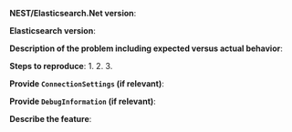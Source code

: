 <!--
GitHub is reserved for bug reports and feature requests. The best place
to ask a general question is at the Elastic Discourse forums at
https://discuss.elastic.co. If you are in fact posting a bug report or
a feature request, please include one and only one of the below blocks
in your new issue.
-->

<!--
If you are filing a bug report, please remove the below feature
request block and provide responses for all of the below items.
-->

**NEST/Elasticsearch.Net version**:

**Elasticsearch version**:

**Description of the problem including expected versus actual behavior**:

**Steps to reproduce**:
 1.
 2.
 3.

**Provide `ConnectionSettings` (if relevant)**:

**Provide `DebugInformation` (if relevant)**:

<!--
If you are filing a feature request, please remove the above bug
report block and provide responses for all of the below items.
-->

**Describe the feature**:

